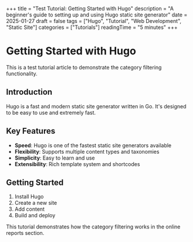 +++
title = "Test Tutorial: Getting Started with Hugo"
description = "A beginner's guide to setting up and using Hugo static site generator"
date = 2025-01-27
draft = false
tags = ["Hugo", "Tutorial", "Web Development", "Static Site"]
categories = ["Tutorials"]
readingTime = "5 minutes"
+++

# Getting Started with Hugo

This is a test tutorial article to demonstrate the category filtering functionality.

## Introduction

Hugo is a fast and modern static site generator written in Go. It's designed to be easy to use and extremely fast.

## Key Features

- **Speed**: Hugo is one of the fastest static site generators available
- **Flexibility**: Supports multiple content types and taxonomies
- **Simplicity**: Easy to learn and use
- **Extensibility**: Rich template system and shortcodes

## Getting Started

1. Install Hugo
2. Create a new site
3. Add content
4. Build and deploy

This tutorial demonstrates how the category filtering works in the online reports section. 